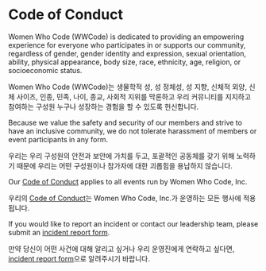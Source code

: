 # Code of Conduct

Women Who Code (WWCode) is dedicated to providing an empowering experience for everyone who participates in or supports our community, regardless of gender, gender identity and expression, sexual orientation, ability, physical appearance, body size, race, ethnicity, age, religion, or socioeconomic status.

Women Who Code (WWCode)는 생물학적 성, 성 정체성, 성 지향, 신체적 외양, 신체 사이즈, 인종, 민족, 나이, 종교, 사회적 지위를 막론하고 우리 커뮤니티를 지지하고 참여하는 구성원 누구나 성장하는 경험을 할 수 있도록 헌신합니다.

Because we value the safety and security of our members and strive to have an inclusive community, we do not tolerate harassment of members or event participants in any form.

우리는 우리 구성원의 안전과 보안에 가치를 두고, 포괄적인 공동체를 갖기 위해 노력하기 때문에 우리는 어떤 구성원이나 참가자에 대한 괴롭힘을 용납하지 않습니다.

Our [Code of Conduct](code_of_conduct.md) applies to all events run by Women Who Code, Inc.

우리의 [Code of Conduct](code_of_conduct.md)는 Women Who Code, Inc.가 운영하는 모든 행사에 적용됩니다.

If you would like to report an incident or contact our leadership team, please submit an [incident report form](https://docs.google.com/forms/d/1NuBY_E2DcuJx2wtKFXyS5ZY5zZlql4jcZJqsf0sAs-0/viewform).

만약 당신이 어떤 사건에 대해 알리고 싶거나 우리 운영진에게 연락하고 싶다면, [incident report form](https://docs.google.com/forms/d/1NuBY_E2DcuJx2wtKFXyS5ZY5zZlql4jcZJqsf0sAs-0/viewform)으로 알려주시기 바랍니다.

